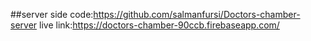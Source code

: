 ##server side code:https://github.com/salmanfursi/Doctors-chamber-server
live link:https://doctors-chamber-90ccb.firebaseapp.com/
